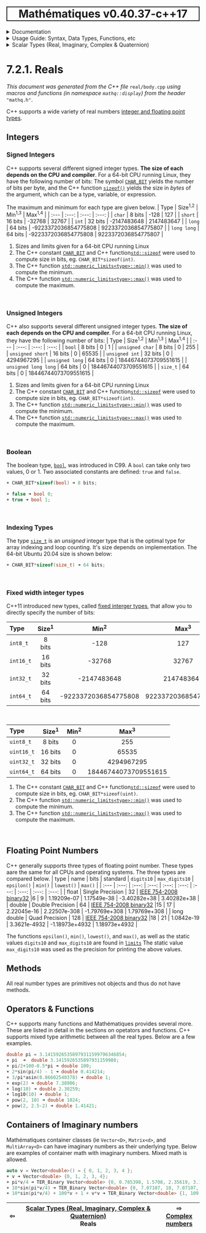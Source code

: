 <h1 style='border: 2px solid; text-align: center'>Mathématiques v0.40.37-c++17</h1>

<details>

<summary>Documentation</summary>

# [Documentation](../../../README.md)<br>
1. [License](../../../license/README.md)<br>
2. [About](../../../about/README.md)<br>
3. [Status, Planned Work & Release Notes](../../../status-release/README.md)<br>
4. [Description and Example Usage](../../../overview/README.md)<br>
5. [Installation](../../../installation/README.md)<br>
6. [Your First Mathématiques Project](../../../first-project/README.md)<br>
7. _Usage Guide: Syntax, Data Types, Functions, etc_ <br>
8. [Benchmarks](../../../benchmarks/README.md)<br>
9. [Tests](../../../test/README.md)<br>
10. [Developer Guide: Modifying and Extending Mathématiques](../../../developer-guide/README.md)<br>


</details>



<details>

<summary>Usage Guide: Syntax, Data Types, Functions, etc</summary>

# [7. Usage Guide: Syntax, Data Types, Functions, etc](../../README.md)<br>
7.1. [Usage Guide Notation](../../notation/README.md)<br>
7.2. _Scalar Types (Real, Imaginary, Complex & Quaternion)_ <br>
7.3. [Container Types (Vector, Matrix & MultiArray)](../../multiarrays/README.md)<br>
7.4. [Operators](../../operators/README.md)<br>
7.5. [Functions](../../functions/README.md)<br>
7.6. [Linear Algebra](../../linear-algebra/README.md)<br>
7.7. [Indexing, Masks, and Sorting](../../indexing-sorting/README.md)<br>
7.8. [Ranges and Grids](../../ranges-grids/README.md)<br>
7.9. [Calculus](../../calculus/README.md)<br>
7.10. [Vector Calculus](../../vector-calculus/README.md)<br>
7.11. [MultiArray Calculus](../../tensor-calculus/README.md)<br>
7.12. [Display of Results](../../display/README.md)<br>
7.13. [FILE I/O](../../file-io/README.md)<br>
7.14. [Debug Modes](../../debug/README.md)<br>


</details>



<details>

<summary>Scalar Types (Real, Imaginary, Complex & Quaternion)</summary>

# [7.2. Scalar Types (Real, Imaginary, Complex & Quaternion)](../README.md)<br>

7.2.1. _Reals_ <br>
7.2.2. [Complex numbers](../complex/README.md)<br>
7.2.3. [Imaginary numbers](../imaginary/README.md)<br>
7.2.4. [Quaternions](../quaternion/README.md)<br>


</details>



# 7.2.1. Reals

_This document was generated from the C++ file_ `real/body.cpp` _using macros and functions (in namespace `mathq::display`) from the header_ `"mathq.h"`. 

C++ supports a wide variety of real numbers [integer and floating point types](https://en.cppreference.com/w/cpp/language/types).

## Integers

### Signed Integers
C++ supports several different signed integer types.  **The size of each depends on the CPU and compiler**.  For a 64-bit CPU running Linux, they have the following number of bits:
The symbol [`CHAR_BIT`](https://en.cppreference.com/w/cpp/header/climits) yields the number of bits per byte, and the C++ function [`sizeof()`](https://en.cppreference.com/w/cpp/language/sizeof) yields the size in _bytes_ of the argument, which can be a type, variable, or expression.

The maximum and minimum for each type are given below.
| Type | Size<sup>1,2</sup> | Min<sup>1,3</sup> | Max<sup>1,4</sup> |
| :--- | :---: | :---: | :---: | 
| `char` | 8 bits | -128 | 127 | 
| `short` | 16 bits | -32768 | 32767 | 
| `int` | 32 bits | -2147483648 | 2147483647 | 
| `long` | 64 bits | -9223372036854775808 | 9223372036854775807 | 
| `long long` | 64 bits | -9223372036854775808 | 9223372036854775807 | 
1. Sizes and limits given for a 64-bit CPU running Linux
2. The C++ constant [`CHAR_BIT`](https://en.cppreference.com/w/cpp/types/numeric_limits) and C++ function[`std::sizeof`](https://en.cppreference.com/w/cpp/types/numeric_limits) were used to compute size in bits, eg. `CHAR_BIT*sizeof(int)`.
3. The C++ function [`std::numeric_limits<type>::min()`](https://en.cppreference.com/w/cpp/types/numeric_limits) was used to compute the minimum.
4. The C++ function [`std::numeric_limits<type>::max()`](https://en.cppreference.com/w/cpp/types/numeric_limits) was used to compute the maximum.


<br>

### Unsigned Integers
C++ also supports several different unsigned integer types.  **The size of each depends on the CPU and compiler**.  For a 64-bit CPU running Linux, they have the following number of bits:
| Type | Size<sup>1,2</sup> | Min<sup>1,3</sup> | Max<sup>1,4</sup> |
| :--- | :---: | :---: | :---: | 
| `bool` | 8 bits | 0 | 1 | 
| `unsigned char` | 8 bits | 0 | 255 | 
| `unsigned short` | 16 bits | 0 | 65535 | 
| `unsigned int` | 32 bits | 0 | 4294967295 | 
| `unsigned long` | 64 bits | 0 | 18446744073709551615 | 
| `unsigned long long` | 64 bits | 0 | 18446744073709551615 | 
| `size_t` | 64 bits | 0 | 18446744073709551615 | 
1. Sizes and limits given for a 64-bit CPU running Linux
2. The C++ constant [`CHAR_BIT`](https://en.cppreference.com/w/cpp/types/numeric_limits) and C++ function[`std::sizeof`](https://en.cppreference.com/w/cpp/types/numeric_limits) were used to compute size in bits, eg. `CHAR_BIT*sizeof(int)`.
3. The C++ function [`std::numeric_limits<type>::min()`](https://en.cppreference.com/w/cpp/types/numeric_limits) was used to compute the minimum.
4. The C++ function [`std::numeric_limits<type>::max()`](https://en.cppreference.com/w/cpp/types/numeric_limits) was used to compute the maximum.

<br>

### Boolean
The boolean type, [`bool`](https://en.cppreference.com/w/c/types/boolean), was introduced in C99.  A `bool` can take only two values, 0 or 1.
Two associated constants are defined: `true` and `false`.


```C++
☀ CHAR_BIT*sizeof(bool) ➜ 8 bits;

☀ false ➜ bool 0;
☀ true ➜ bool 1;
```

<br>

### Indexing Types
The type [`size_t`](https://en.cppreference.com/w/c/types/size_t) is an _unsigned_ integer type
that is the optimal type for array indexing and loop counting. 
It's size depends on implementation.  The 64-bit Ubuntu 20.04 size is shown below:


```C++
☀ CHAR_BIT*sizeof(size_t) ➜ 64 bits;
```


<br>

### Fixed width integer types
C++11 introduced new types, called [fixed interger types](https://en.cppreference.com/w/cpp/types/integer), that allow you to directly specify the number of bits:

| Type | Size<sup>1</sup> | Min<sup>2</sup> | Max<sup>3</sup> |
| :--- | :---: | :---: | :---: | 
| `int8_t` | 8 bits | -128 | 127 | 
| `int16_t` | 16 bits | -32768 | 32767 | 
| `int32_t` | 32 bits | -2147483648 | 2147483647 | 
| `int64_t` | 64 bits | -9223372036854775808 | 9223372036854775807 | 


<br>


| Type | Size<sup>1</sup> | Min<sup>2</sup> | Max<sup>3</sup> |
| :--- | :---: | :---: | :---: | 
| `uint8_t` | 8 bits | 0 | 255 | 
| `uint16_t` | 16 bits | 0 | 65535 | 
| `uint32_t` | 32 bits | 0 | 4294967295 | 
| `uint64_t` | 64 bits | 0 | 18446744073709551615 | 

1. The C++ constant [`CHAR_BIT`](https://en.cppreference.com/w/cpp/types/numeric_limits) and C++ function[`std::sizeof`](https://en.cppreference.com/w/cpp/types/numeric_limits) were used to compute size in bits, eg. `CHAR_BIT*sizeof(uint)`.
2. The C++ function [`std::numeric_limits<type>::min()`](https://en.cppreference.com/w/cpp/types/numeric_limits) was used to compute the minimum.
3. The C++ function [`std::numeric_limits<type>::max()`](https://en.cppreference.com/w/cpp/types/numeric_limits) was used to compute the maximum.

<br>

## Floating Point Numbers
C++ generally supports three types of floating point number.  These types aare the same for all CPUs and operating systems.
The three types are compared below.
| type | name | bits | standard |  `digits10` |  `max_digits10` | `epsilon()` | `min()` | `lowest()` | `max()` | 
| :--- | :---: | :---: | :---:  | :---:  | :---:  | :---:  | :---:  | :---: | :---: |
| float | Single Precision | 32 | [IEEE 754-2008 binary32](https://en.wikipedia.org/wiki/Single-precision_floating-point_format) |6 | 9 | 1.19209e-07 | 1.17549e-38 | -3.40282e+38 | 3.40282e+38 | 
| double | Double Precision | 64 | [IEEE 754-2008 binary32](https://en.wikipedia.org/wiki/Single-precision_floating-point_format) |15 | 17 | 2.22045e-16 | 2.22507e-308 | -1.79769e+308 | 1.79769e+308 | 
| long double | Quad Precision | 128 | [IEEE 754-2008 binary32](https://en.wikipedia.org/wiki/Single-precision_floating-point_format) |18 | 21 | 1.0842e-19 | 3.3621e-4932 | -1.18973e+4932 | 1.18973e+4932 | 

The functions `epsilon()`, `min()`, `lowest()`, and  `max()`, as well as the static values `digits10` and `max_digits10` are found in [`limits`](https://en.cppreference.com/w/cpp/types/numeric_limits)
The static value `max_digits10` was used as the precision for printing the above values.

## Methods
All real number types are primitives not objects and thus do not have methods.
## Operators & Functions

C++ supports many functions and Mathématiques provides several more.  These are listed in detail in the sections on opetators and functions.  C++ supports mixed type arithmetic between all the real types.
Below are a few examples.



```C++
double pi = 3.14159265358979311599796346854;
☀ pi  ➜  double 3.1415926535897931159980;
☀ pi/2+100-0.5*pi ➜ double 100;
☀ 2*sin(pi/4) - 1 ➜ double 0.414214;
☀ 3/pi*asin(0.86602540378) ➜ double 1;
☀ exp(2) ➜ double 7.38906;
☀ log(10) ➜ double 2.30259;
☀ log10(10) ➜ double 1;
☀ pow(2, 10) ➜ double 1024;
☀ pow(2, 2.5-2) ➜ double 1.41421;
```
## Containers of Imaginary numbers

Mathématiques container classes (ie `Vector<D>`, `Matrix<d>`, and `MultiArray<D>` can have imaginary numbers as their underlying type.
Below are examples of container math with imaginary numbers.  Mixed math is allowed.


```C++
auto v = Vector<double>() = { 0, 1, 2, 3, 4 };
☀ v ➜ Vector<double> {0, 1, 2, 3, 4};
☀ pi*v/4 ➜ TER_Binary Vector<double> {0, 0.785398, 1.5708, 2.35619, 3.14159};
☀ 10*sin(pi*v/4) ➜ TER_Binary Vector<double> {0, 7.07107, 10, 7.07107, 1.22465e-15};
☀ 10*sin(pi*v/4) + 100*v + 1 + v*v ➜ TER_Binary Vector<double> {1, 109.071, 215, 317.071, 417};
```


| ⇦ <br />  | [Scalar Types (Real, Imaginary, Complex & Quaternion)](../README.md)<br />Reals<br /><img width=1000/> | ⇨ <br />[Complex numbers](../complex/README.md)   |
| ------------ | :-------------------------------: | ------------ |

